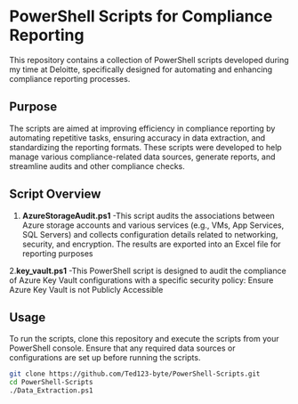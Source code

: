 # PowerShell Scripts for Compliance Reporting

This repository contains a collection of PowerShell scripts developed during my time at Deloitte, specifically designed for automating and enhancing compliance reporting processes.

## Purpose

The scripts are aimed at improving efficiency in compliance reporting by automating repetitive tasks, ensuring accuracy in data extraction, and standardizing the reporting formats. These scripts were developed to help manage various compliance-related data sources, generate reports, and streamline audits and other compliance checks.


## Script Overview

1. **AzureStorageAudit.ps1**
   -This script audits the associations between Azure storage accounts and various services (e.g., VMs, App Services, SQL Servers) and collects configuration details related to networking, security, and encryption. The results are exported into an Excel file for reporting purposes

2.**key_vault.ps1**
   -This PowerShell script is designed to audit the compliance of Azure Key Vault configurations with a specific security policy: Ensure Azure Key Vault is not Publicly Accessible


## Usage

To run the scripts, clone this repository and execute the scripts from your PowerShell console. Ensure that any required data sources or configurations are set up before running the scripts.

```bash
git clone https://github.com/Ted123-byte/PowerShell-Scripts.git
cd PowerShell-Scripts
./Data_Extraction.ps1
